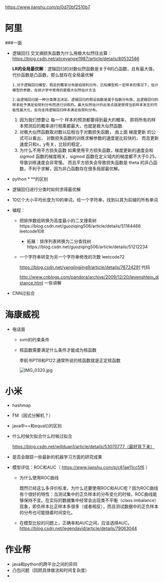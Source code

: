 https://www.jianshu.com/p/0d70bf2510b7





# 阿里

###一面

- 逻辑回归 交叉熵损失函数为什么用极大似然往出算：https://blog.csdn.net/aliceyangxi1987/article/details/80532586

  **LR的全局最优解**：逻辑回归的对数似然函数是关于θ的凸函数，且有最大值，代价函数是凸函数，那么就存在全局最优解

  ```
  1.对于逻辑回归模型，假定的概率分布是伯努利分布，已知模型和一定样本的情况下，估计模型的参数，在统计学中常用的是极大似然估计方法
  
  2.由逻辑回归是一种分类算法决定。逻辑回归的假设函数是属于指数分布族，且逻辑回归的样本给予满足伯努利分布而进行训练的。最大似然估计的出发点就是使得当前样本发生的可能性最大化，反向支持逻辑回归样本满足伯努利分布。
  ```

  1. 因为我们想要让 每一个 样本的预测都要得到最大的概率， 
     即将所有的样本预测后的概率进行相乘都最大，也就是极大似然函数.
  2. 对极大似然函数取对数以后相当于对数损失函数， 
     由上面 梯度更新 的公式可以看出， 
     对数损失函数的训练求解参数的速度是比较快的， 
     而且更新速度只和x，y有关，比较的稳定，
  3. 为什么不用平方损失函数 
     如果使用平方损失函数，梯度更新的速度会和 sigmod 函数的梯度相关，sigmod 函数在定义域内的梯度都不大于0.25，导致训练速度会非常慢。 
     而且平方损失会导致损失函数是 theta 的非凸函数，不利于求解，因为非凸函数存在很多局部最优解。

- python * **的区别

- 逻辑回归进行分类时如何求得最优解

- 10亿个大小平均长度为10的单词，给一个字符串，找到以其为前缀的所有单词

- 编程：

  - 把排序数组转换为高度最小的二叉搜索树https://blog.csdn.net/guoziqing506/article/details/51184466 leetcode108

    - 拓展：排序列表转换为二分查找树https://blog.csdn.net/guoziqing506/article/details/51212234

  - 一个字符串转变为另一个字符串修改的次数 leetcode72

    https://blog.csdn.net/yangjingjing9/article/details/76724291 代码

     http://www.cnblogs.com/pandora/archive/2009/12/20/levenshtein_distance.html 一些讲解



- CNN过拟合



# 海康威视

- 电话面
  - svm的约束条件

  - 核函数需要满足什么条件才能成为核函数

    李航书P118和P122:通常所说的核函数就是正定核函数

    ![IMG_0320.jpg](https://i.loli.net/2018/08/02/5b63102e6a9c5.jpg) 



# 小米

- hashmap

- FM（因式分解机？）

- java中==和equal()的区别

- 什么时候欠拟合什么时候过拟合

  https://blog.csdn.net/willduan1/article/details/53070777（最好背下来）

- 是否会跟踪一些最新的机器学习方面的研究成果

- 模型评估：ROC和AUC（ https://www.jianshu.com/p/c61ae11cc5f6  ）

  - 为什么使用ROC曲线

    既然已经这么多评价标准，为什么还要使用ROC和AUC呢？因为ROC曲线有个很好的特性：当测试集中的正负样本的分布变化的时候，ROC曲线能够保持不变。在实际的数据集中经常会出现类不平衡（class imbalance）现象，即负样本比正样本多很多（或者相反），而且测试数据中的正负样本的分布也可能随着时间变化。

  - 在模型比较的问题上，正确率和AUC之间，应该选择AUC。 https://blog.csdn.net/legendavid/article/details/79063044

# 作业帮

- java和python的跨平台之间的异同
- 凸包问题（回顾具体做法和时间复杂度）
- 
